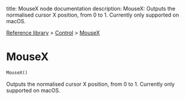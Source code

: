 title: MouseX node documentation
description: MouseX: Outputs the normalised cursor X position, from 0 to 1. Currently only supported on macOS.

[Reference library](../../index.md) > [Control](../index.md) > [MouseX](index.md)

# MouseX

```python
MouseX()
```

Outputs the normalised cursor X position, from 0 to 1. Currently only supported on macOS.

